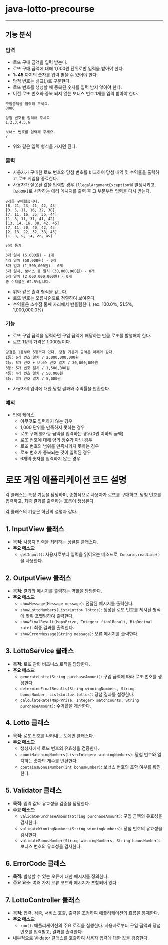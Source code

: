 # java-lotto-precourse

---
## 기능 분석

### 입력
- 로또 구매 금액을 입력 받는다.
- 로또 구매 금액에 대해 1,000원 단위로만 입력을 받아야 한다.
- **1~45** 까지의 숫자를 입력 받을 수 있어야 한다.
- 당첨 번호는 쉼표(,)로 구분한다.
- 로또 번호를 생성할 때 중복된 숫자를 입력 받지 않아야 한다.
- 이전 로또 번호와 중복 되지 않는 보너스 번호 1개를 입력 받아야 한다.
```
구입금액을 입력해 주세요.
8000

당첨 번호를 입력해 주세요.
1,2,3,4,5,6

보너스 번호를 입력해 주세요.
7
```
- 위와 같은 입력 형식을 가지면 된다.

### 출력
- 사용자가 구매한 로또 번호와 당첨 번호를 비교하여 당첨 내역 및 수익률을 출력하고 로또 게임을 종료한다.
- 사용자가 잘못된 값을 입력할 경우 `IllegalArgumentException`을 발생시키고, `[ERROR]`로 시작하는 에러 메시지를 출력 후 그 부분부터 입력을 다시 받는다.
```
8개를 구매했습니다.
[8, 21, 23, 41, 42, 43] 
[3, 5, 11, 16, 32, 38] 
[7, 11, 16, 35, 36, 44] 
[1, 8, 11, 31, 41, 42] 
[13, 14, 16, 38, 42, 45] 
[7, 11, 30, 40, 42, 43] 
[2, 13, 22, 32, 38, 45] 
[1, 3, 5, 14, 22, 45]

당첨 통계
---
3개 일치 (5,000원) - 1개
4개 일치 (50,000원) - 0개
5개 일치 (1,500,000원) - 0개
5개 일치, 보너스 볼 일치 (30,000,000원) - 0개
6개 일치 (2,000,000,000원) - 0개
총 수익률은 62.5%입니다.
```
- 위와 같은 출력 형식을 갖는다.
- 로또 번호는 오름차순으로 정렬하여 보여준다.
- 수익률은 소수점 둘째 자리에서 반올림한다. (ex. 100.0%, 51.5%, 1,000,000.0%)

### 기능
- 로또 구입 금액을 입력하면 구입 금액에 해당하는 만큼 로또를 발행해야 한다.
- 로또 1장의 가격은 1,000원이다.
```
당첨은 1등부터 5등까지 있다. 당첨 기준과 금액은 아래와 같다.
1등: 6개 번호 일치 / 2,000,000,000원
2등: 5개 번호 + 보너스 번호 일치 / 30,000,000원
3등: 5개 번호 일치 / 1,500,000원
4등: 4개 번호 일치 / 50,000원
5등: 3개 번호 일치 / 5,000원
```
- 사용자의 입력에 대한 당첨 결과와 수익률을 반환한다.

### 예외
- 입력 케이스
  - 아무것도 입력하지 않는 경우
  - 1,000 단위를 만족하지 못하는 경우
  - 로또 구매 불가능 금액을 입력하는 경우(0원 이하의 금액)
  - 로또 번호에 대해 양의 정수가 아닌 경우
  - 로또 번호의 범위를 만족시키지 못하는 경우
  - 로또 번호가 중복되는 것이 입력된 경우
  - 6개의 숫자를 입력하지 않는 경우

# 로또 게임 애플리케이션 코드 설명

각 클래스는 특정 기능을 담당하며, 종합적으로 사용자가 로또를 구매하고, 당첨 번호를 입력하고, 최종 결과를 출력하는 흐름이 생성된다. 

각 클래스의 기능은 하단의 설명과 같다.

## 1. InputView 클래스
- **목적**: 사용자 입력을 처리하는 싱글톤 클래스다.
- **주요 메소드**:
  - `getInput()`: 사용자로부터 입력을 읽어오는 메소드로, `Console.readLine()`을 사용한다.

## 2. OutputView 클래스
- **목적**: 결과와 메시지를 출력하는 역할을 담당한다.
- **주요 메소드**:
  - `showMessage(Message message)`: 전달된 메시지를 출력한다.
  - `showLottoNumbers(List<Lotto> lottos)`: 생성된 로또 번호를 제시된 형식에 맞춰 포맷팅하여 출력한다.
  - `showFinalResult(Map<Prize, Integer> fianlResult, BigDecimal rate)`: 최종 결과를 출력한다.
  - `showErrorMessage(String message)`: 오류 메시지를 출력한다.

## 3. LottoService 클래스
- **목적**: 로또 관련 비즈니스 로직을 담당한다.
- **주요 메소드**:
  - `generateLotto(String purchaseAmount)`: 구입 금액에 따라 로또 번호를 생성한다.
  - `determineFinalResults(String winningNumbers, String bonusNumber, List<Lotto> lottos)`: 당첨 결과를 설정한다.
  - `calculateRate(Map<Prize, Integer> matchCounts, String purchaseAmount)`: 수익률을 계산한다.

## 4. Lotto 클래스
- **목적**: 로또 번호를 나타내는 도메인 클래스다.
- **주요 메소드**:
  - 생성자에서 로또 번호의 유효성을 검증한다.
  - `countMatchingNumbers(List<Integer> winningNumbers)`: 당첨 번호와 일치하는 숫자의 개수를 반환한다.
  - `containsBonusNumber(int bonusNumber)`: 보너스 번호의 포함 여부를 확인한다.

## 5. Validator 클래스
- **목적**: 입력 값의 유효성을 검증을 담당한다.
- **주요 메소드**:
  - `validatePurchaseAmount(String purchaseAmount)`: 구입 금액의 유효성을 검사한다.
  - `validateWinningNumbers(String winningNumbers)`: 당첨 번호의 유효성을 검사한다.
  - `validateBonusNumber(String winningNumbers, String bonusNumber)`: 보너스 번호의 유효성을 검사한다.

## 6. ErrorCode 클래스
- **목적**: 발생할 수 있는 오류에 대한 메시지를 정의한다.
- **주요 요소**: 여러 가지 오류 코드와 메시지가 포함되어 있다.

## 7. LottoController 클래스
- **목적**: 입력, 검증, 서비스 호출, 출력을 조정하여 애플리케이션의 흐름을 통제한다.
- **주요 메소드**:
  - `run()`: 애플리케이션의 주요 로직을 실행한다. 사용자로부터 구입 금액과 당첨 번호를 입력받고, 결과를 출력한다.
- 내부적으로 Vlidator 클래스를 호출하여 사용자 입력에 대한 값을 검증한다.

